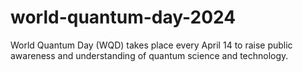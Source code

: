 # world-quantum-day-2024
World Quantum Day (WQD) takes place every April 14 to raise public awareness and understanding of quantum science and technology. 
